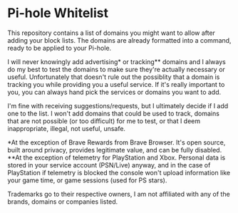 # Pi-hole Whitelist
This repository contains a list of domains you might want to allow after adding your block lists.
The domains are already formatted into a command, ready to be applied to your Pi-hole.

I will never knowingly add advertising* or tracking** domains and I always do my best to test the domains to make sure they're actually necessary or useful.
Unfortunately that doesn't rule out the possiblity that a domain is tracking you while providing you a useful service. If it's really important to you, you can always hand pick the services or domains you want to add.

I'm fine with receiving suggestions/requests, but I ultimately decide if I add one to the list. I won't add domains that could be used to track, domains that are not possible (or too difficult) for me to test, or that I deem inappropriate, illegal, not useful, unsafe.

*At the exception of Brave Rewards from Brave Browser. It's open source, built around privacy, provides legitimate value, and can be fully disabled.
**At the exception of telemetry for PlayStation and Xbox. Personal data is stored in your service account (PSN/Live) anyway, and in the case of PlayStation if telemetry is blocked the console won't upload information like your game time, or game sessions (used for PS stars).

Trademarks go to their respective owners, I am not affiliated with any of the brands, domains or companies listed.
